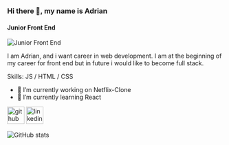 ### Hi there 👋, my name is Adrian
#### Junior Front End
![Junior Front End]([https://banner2.cleanpng.com/20180126/ilq/kisspng-digital-marketing-business-service-brand-computer-programming-5a6bfddde0fe46.3724847015170267819216.jpg](https://github.com/Adrian1806/Adrian1806/blob/main/programmer.gif]))

I am Adrian, and i want career in web development. I am at the beginning of my career for front end but in future i would like to become full stack.

Skills:  JS / HTML / CSS

- 🔭 I’m currently working on Netflix-Clone 
- 🌱 I’m currently learning React 


[<img src='https://cdn.jsdelivr.net/npm/simple-icons@3.0.1/icons/github.svg' alt='github' height='40'>](https://github.com/Adrian1806)  [<img src='https://cdn.jsdelivr.net/npm/simple-icons@3.0.1/icons/linkedin.svg' alt='linkedin' height='40'>](https://www.linkedin.com/in/adrian-voicu-071970272/)  

![GitHub stats](https://github-readme-stats.vercel.app/api?username=Adrian1806&show_icons=true)  

